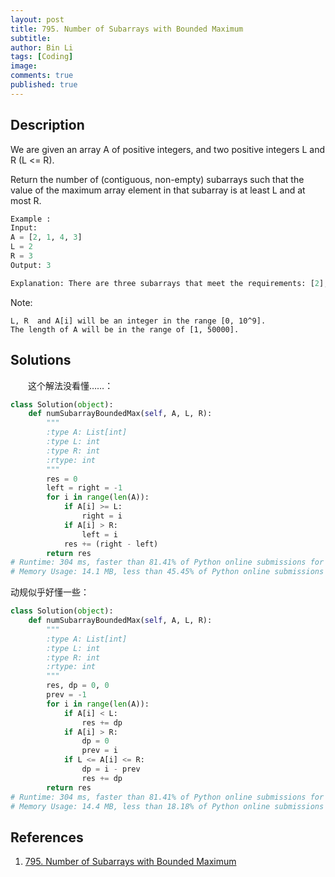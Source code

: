 ```yaml
---
layout: post
title: 795. Number of Subarrays with Bounded Maximum
subtitle:
author: Bin Li
tags: [Coding]
image: 
comments: true
published: true
---
```


## Description
We are given an array A of positive integers, and two positive integers L and R (L <= R).

Return the number of (contiguous, non-empty) subarrays such that the value of the maximum array element in that subarray is at least L and at most R.

```python
Example :
Input: 
A = [2, 1, 4, 3]
L = 2
R = 3
Output: 3

Explanation: There are three subarrays that meet the requirements: [2], [2, 1], [3].
```
Note:
```
L, R  and A[i] will be an integer in the range [0, 10^9].
The length of A will be in the range of [1, 50000].
```

## Solutions
　　这个解法没看懂……：
```python
class Solution(object):
    def numSubarrayBoundedMax(self, A, L, R):
        """
        :type A: List[int]
        :type L: int
        :type R: int
        :rtype: int
        """
        res = 0
        left = right = -1
        for i in range(len(A)):
            if A[i] >= L:
                right = i
            if A[i] > R:
                left = i
            res += (right - left)
        return res
# Runtime: 304 ms, faster than 81.41% of Python online submissions for Number of Subarrays with Bounded Maximum.
# Memory Usage: 14.1 MB, less than 45.45% of Python online submissions for Number of Subarrays with Bounded Maximum.
```

动规似乎好懂一些：

```python
class Solution(object):
    def numSubarrayBoundedMax(self, A, L, R):
        """
        :type A: List[int]
        :type L: int
        :type R: int
        :rtype: int
        """
        res, dp = 0, 0
        prev = -1
        for i in range(len(A)):
            if A[i] < L:
                res += dp
            if A[i] > R:
                dp = 0
                prev = i
            if L <= A[i] <= R:
                dp = i - prev
                res += dp
        return res
# Runtime: 304 ms, faster than 81.41% of Python online submissions for Number of Subarrays with Bounded Maximum.
# Memory Usage: 14.4 MB, less than 18.18% of Python online submissions for Number of Subarrays with Bounded Maximum.
```
## References
1. [795. Number of Subarrays with Bounded Maximum](https://leetcode.com/problems/number-of-subarrays-with-bounded-maximum/)